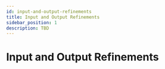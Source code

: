 ```yaml
---
id: input-and-output-refinements
title: Input and Output Refinements
sidebar_position: 1
description: TBD
---
```


# Input and Output Refinements
